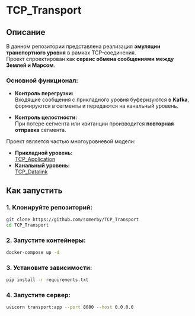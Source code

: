 # TCP_Transport

## Описание

В данном репозитории представлена реализация **эмуляции транспортного уровня** в рамках TCP-соединения.  
Проект спроектирован как **сервис обмена сообщениями между Землей и Марсом**.

### Основной функционал:
- **Контроль перегрузки:**  
  Входящие сообщения с прикладного уровня буферизуются в **Kafka**, формируются в сегменты и передаются на канальный уровень.
  
- **Контроль целостности:**  
  При потере сегмента или квитанции производится **повторная отправка** сегмента.

Проект является частью многоуровневой модели:

- **Прикладной уровень:**  
  [TCP_Application](https://github.com/Ziroxxx/TCP_Application)  
- **Канальный уровень:**  
  [TCP_Datalink](https://github.com/DimKarp1/TCP_Datalink)

## Как запустить

### 1. Клонируйте репозиторий:

```bash
git clone https://github.com/somerby/TCP_Transport
cd TCP_Transport
```

### 2. Запустите контейнеры:

```bash
docker-compose up -d
```

### 3. Установите зависимости:

```bash
pip install -r requirements.txt
```

### 4. Запустите сервер:

```bash
uvicorn transport:app --port 8080 --host 0.0.0.0
```
